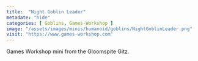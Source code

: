 ```yaml
---
title:  "Night Goblin Leader"
metadate: "hide"
categories: [ Goblins, Games-Workshop ]
image: "/assets/images/minis/humanoid/goblins/NightGoblinLeader.png"
visit: "https://www.games-workshop.com"
---
```

Games Workshop mini from the Gloomspite Gitz.